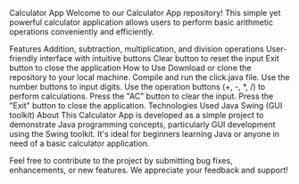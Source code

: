 Calculator App
Welcome to our Calculator App repository! This simple yet powerful calculator application allows users to perform basic arithmetic operations conveniently and efficiently.

Features
Addition, subtraction, multiplication, and division operations
User-friendly interface with intuitive buttons
Clear button to reset the input
Exit button to close the application
How to Use
Download or clone the repository to your local machine.
Compile and run the click.java file.
Use the number buttons to input digits.
Use the operation buttons (+, -, *, /) to perform calculations.
Press the "AC" button to clear the input.
Press the "Exit" button to close the application.
Technologies Used
Java
Swing (GUI toolkit)
About
This Calculator App is developed as a simple project to demonstrate Java programming concepts, particularly GUI development using the Swing toolkit. It's ideal for beginners learning Java or anyone in need of a basic calculator application.

Feel free to contribute to the project by submitting bug fixes, enhancements, or new features. We appreciate your feedback and support!